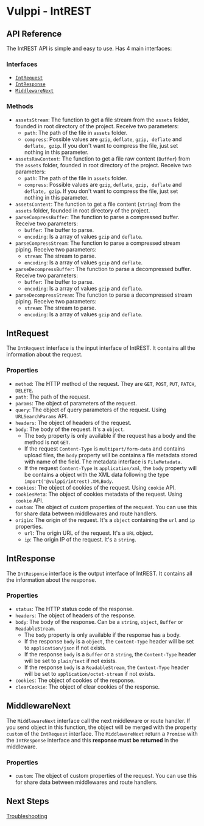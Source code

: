 # Vulppi - IntREST

## API Reference

The IntREST API is simple and easy to use. Has 4 main interfaces:

### Interfaces

- [`IntRequest`](#intrequest)
- [`IntResponse`](#intresponse)
- [`MiddlewareNext`](#middlewarenext)

### Methods

- `assetsStream`: The function to get a file stream from the `assets` folder, founded in root directory of the project. Receive two parameters:
  - `path`: The path of the file in `assets` folder.
  - `compress`: Possible values are `gzip`, `deflate`, `gzip, deflate` and `deflate, gzip`. If you don't want to compress the file, just set nothing in this parameter.
- `assetsRawContent`: The function to get a file raw content (`Buffer`) from the `assets` folder, founded in root directory of the project. Receive two parameters:
  - `path`: The path of the file in `assets` folder.
  - `compress`: Possible values are `gzip`, `deflate`, `gzip, deflate` and `deflate, gzip`. If you don't want to compress the file, just set nothing in this parameter.
- `assetsContent`: The function to get a file content (`string`) from the `assets` folder, founded in root directory of the project.
- `parseCompressBuffer`: The function to parse a compressed buffer. Receive two parameters:
  - `buffer`: The buffer to parse.
  - `encoding`: Is a array of values `gzip` and `deflate`.
- `parseCompressStream`: The function to parse a compressed stream piping. Receive two parameters:
  - `stream`: The stream to parse.
  - `encoding`: Is a array of values `gzip` and `deflate`.
- `parseDecompressBuffer`: The function to parse a decompressed buffer. Receive two parameters:
  - `buffer`: The buffer to parse.
  - `encoding`: Is a array of values `gzip` and `deflate`.
- `parseDecompressStream`: The function to parse a decompressed stream piping. Receive two parameters:
  - `stream`: The stream to parse.
  - `encoding`: Is a array of values `gzip` and `deflate`.

## IntRequest

The `IntRequest` interface is the input interface of IntREST. It contains all the information about the request.

### Properties

- `method`: The HTTP method of the request. They are `GET`, `POST`, `PUT`, `PATCH`, `DELETE`.
- `path`: The path of the request.
- `params`: The object of parameters of the request.
- `query`: The object of query parameters of the request. Using `URLSearchParams` API.
- `headers`: The object of headers of the request.
- `body`: The body of the request. It's a `object`.
  - The `body` property is only available if the request has a body and the method is not `GET`.
  - If the request `Content-Type` is `multipart/form-data` and contains upload files, the `body` property will be contains a file metadata stored with name of the field. The metadata interface is `FileMetadata`.
  - If the request `Content-Type` is `application/xml`, the `body` property will be contains a object with the XML data following the type `import('@vulppi/intrest).XMLBody`.
- `cookies`: The object of cookies of the request. Using `cookie` API.
- `cookiesMeta`: The object of cookies metadata of the request. Using `cookie` API.
- `custom`: The object of custom properties of the request. You can use this for share data between middlewares and route handlers.
- `origin`: The origin of the request. It's a `object` containing the `url` and `ip` properties.
  - `url`: The origin URL of the request. It's a `URL` object.
  - `ip`: The origin IP of the request. It's a `string`.

## IntResponse

The `IntResponse` interface is the output interface of IntREST. It contains all the information about the response.

### Properties

- `status`: The HTTP status code of the response.
- `headers`: The object of headers of the response.
- `body`: The body of the response. Can be a `string`, `object`, `Buffer` or `ReadableStream`.
  - The `body` property is only available if the response has a body.
  - If the response `body` is a `object`, the `Content-Type` header will be set to `application/json` if not exists.
  - If the response `body` is a `Buffer` or a `string`, the `Content-Type` header will be set to `plain/text` if not exists.
  - If the response `body` is a `ReadableStream`, the `Content-Type` header will be set to `application/octet-stream` if not exists.
- `cookies`: The object of cookies of the response.
- `clearCookie`: The object of clear cookies of the response.

## MiddlewareNext

The `MiddlewareNext` interface call the next middleware or route handler. If you send object in this function, the object will be merged with the property `custom` of the `IntRequest` interface. The `MiddlewareNext` return a `Promise` with the `IntResponse` interface and this **response must be returned** in the middleware.

### Properties

- `custom`: The object of custom properties of the request. You can use this for share data between middlewares and route handlers.

## Next Steps

[Troubleshooting](./TROUBLESHOOTING.md)
